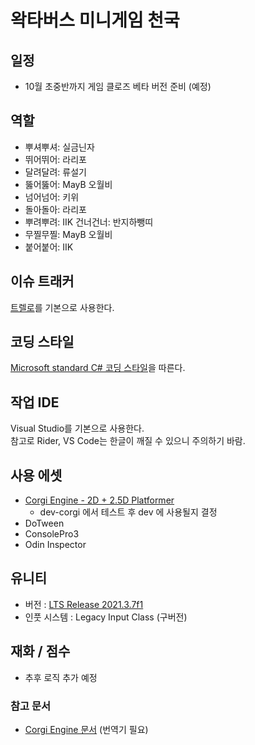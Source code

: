 # 왁타버스 미니게임 천국

## 일정

- 10월 초중반까지 게임 클로즈 베타 버전 준비 (예정)

## 역할

- 뿌셔뿌셔: 실금닌자
- 뛰어뛰어: 라리포
- 달려달려: 류설기
- 뚫어뚫어: MayB 오월비
- 넘어넘어: 키위
- 돌아돌아: 라리포
- 뿌려뿌려: IIK
  건너건너: 반지하뺑띠
- 무찔무찔: MayB 오월비
- 붙어붙어: IIK

## 이슈 트래커

[트렐로](https://trello.com/waktaversegames/members)를 기본으로 사용한다.

## 코딩 스타일

[Microsoft standard C# 코딩 스타일](https://docs.microsoft.com/ko-kr/dotnet/csharp/fundamentals/coding-style/coding-conventions)을 따른다.

## 작업 IDE

Visual Studio를 기본으로 사용한다.  
참고로 Rider, VS Code는 한글이 깨질 수 있으니 주의하기 바람.

## 사용 에셋

- [Corgi Engine - 2D + 2.5D Platformer](https://assetstore.unity.com/packages/templates/systems/corgi-engine-2d-2-5d-platformer-26617)
  - dev-corgi 에서 테스트 후 dev 에 사용될지 결정
- DoTween
- ConsolePro3
- Odin Inspector

## 유니티

- 버전 : [LTS Release 2021.3.7f1](https://unity3d.com/unity/qa/lts-releases)
- 인풋 시스템 : Legacy Input Class (구버전)

## 재화 / 점수

- 추후 로직 추가 예정

### 참고 문서

- [Corgi Engine 문서](https://corgi-engine-docs.moremountains.com/index.html) (번역기 필요)
